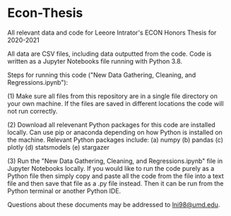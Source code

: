 # Econ-Thesis
All relevant data and code for Leeore Intrator's ECON Honors Thesis for 2020-2021

All data are CSV files, including data outputted from the code. Code is written as a Jupyter Notebooks file running with Python 3.8.

Steps for running this code ("New Data Gathering, Cleaning, and Regressions.ipynb"):

(1) Make sure all files from this repository are in a single file directory on your own machine. If the files are saved in different locations the code will not run correctly.

(2) Download all relevenant Python packages for this code are installed locally. Can use pip or anaconda depending on how Python is installed on the machine. Relevant Python packages include:
  (a) numpy
  (b) pandas
  (c) plotly
  (d) statsmodels
  (e) stargazer

(3) Run the "New Data Gathering, Cleaning, and Regressions.ipynb" file in Jupyter Notebooks locally. If you would like to run the code purely as a Python file then simply copy and paste all the code from the file into a text file and then save that file as a .py file instead. Then it can be run from the Python terminal or another Python IDE.

Questions about these documents may be addressed to lni98@umd.edu.
